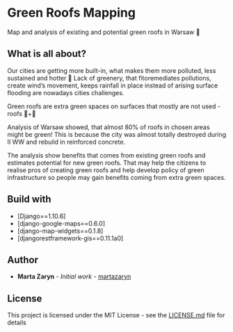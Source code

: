 # Green Roofs Mapping

Map and analysis of existing and potential green roofs in Warsaw 🌱


## What is all about?

Our cities are getting more built-in, what makes them more polluted, less sustained and hotter 🌆 Lack of greenery, that fitoremediates pollutions, create wind’s movement, keeps rainfall in place instead of arising surface flooding are nowadays cities challenges. 

Green roofs are extra green spaces on surfaces that mostly are not used - roofs 🏢+🌳

Analysis of Warsaw showed, that almost 80% of roofs in chosen areas might be green! This is because the city was almost totally destroyed during II WW and rebuild in reinforced concrete. 

The analysis show benefits that comes from existing green roofs and estimates potential for new green roofs. That may help the citizens to realise pros of creating green roofs and help develop policy of green infrastructure so people may gain benefits coming from extra green spaces.


## Build with

* [Django==1.10.6] 
* [django-google-maps==0.6.0]
* [django-map-widgets==0.1.8]
* [djangorestframework-gis==0.11.1a0]


## Author

* **Marta Zaryn** - *Initial work* - [martazaryn](https://github.com/martazaryn)


## License

This project is licensed under the MIT License - see the [LICENSE.md](LICENSE.md) file for details